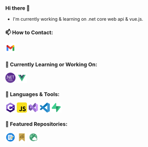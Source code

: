 ### Hi there 👋
- I'm currently working & learning on .net core web api & vue.js.
  
### 📫 How to Contact:
[![Email](./assets/gmail.png)](mailto:aaronguitarnoob90425@gmail.com)
  
### 🚀 Currently Learning or Working On:
[![.NET Core](./assets/dotnetcore.png)](https://dotnet.microsoft.com)
[![Vue.js](./assets/vue.png)](https://vuejs.org/)
  
### 🧰 Languages & Tools:
[![C#](./assets/csharp.png)](https://dotnet.microsoft.com/en-us/languages/csharp)
[![Javascript](./assets/javascript.png)](https://nodejs.org/)
[![Visual Studio](./assets/visualstudio.png)](https://visualstudio.microsoft.com/)
[![VS Code](./assets/vscode.png)](https://code.visualstudio.com/)
[![Supabase](./assets/supabase.png)](https://supabase.com/)
  
### 📂 Featured Repositories:
[![Todolist](./assets/todolist.png)](https://github.com/AaronLin20010601/Todolist)
[![LifeAccounting](./assets/lifeAccounting.png)](https://github.com/AaronLin20010601/LifeAccounting)
[![WeatherMap](./assets/WeatherMap.png)](https://github.com/AaronLin20010601/WeatherMap)
